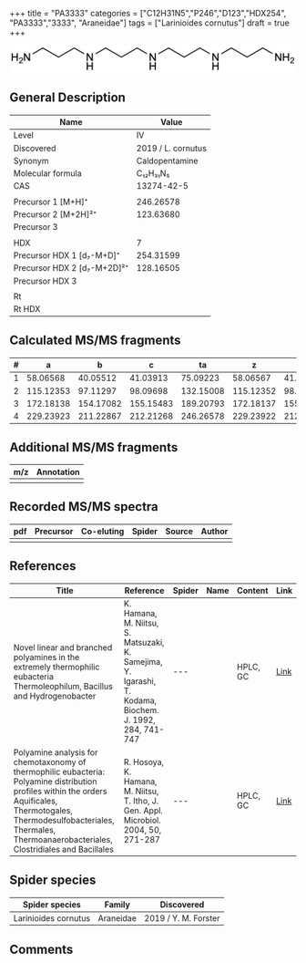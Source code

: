 +++
title = "PA3333"
categories = ["C12H31N5","P246","D123","HDX254",
"PA3333","3333",
"Araneidae"]
tags = ["Larinioides cornutus"]
draft = true
+++

![](/img/PA3333.png)

## General Description

| Name                        | Value              |
|-----------------------------|--------------------|
| Level                       | IV                 |
| Discovered                  | 2019 / L. cornutus |
| Synonym                     | Caldopentamine     |
| Molecular formula           | C₁₂H₃₁N₅           |
| CAS                         | 13274-42-5         |
|                             |                    |
| Precursor 1 [M+H]⁺          | 246.26578          |
| Precursor 2 [M+2H]²⁺        | 123.63680          |
| Precursor 3                 |                    |
|                             |                    |
| HDX                         | 7                  |
| Precursor HDX 1 [d₇-M+D]⁺   | 254.31599          |
| Precursor HDX 2 [d₇-M+2D]²⁺ | 128.16505          |
| Precursor HDX 3             |                    |
|                             |                    |
| Rt                          |                    |
| Rt HDX                      |                    |

## Calculated MS/MS fragments

| # | a         | b         | c         | ta        | z         | y         | tz        |
|---|-----------|-----------|-----------|-----------|-----------|-----------|-----------|
| 1 | 58.06568  | 40.05512  | 41.03913  | 75.09223  | 58.06567  | 41.03912  | 75.09222  |
| 2 | 115.12353 | 97.11297  | 98.09698  | 132.15008 | 115.12352 | 98.09697  | 132.15007 |
| 3 | 172.18138 | 154.17082 | 155.15483 | 189.20793 | 172.18137 | 155.15482 | 189.20792 |
| 4 | 229.23923 | 211.22867 | 212.21268 | 246.26578 | 229.23922 | 212.21267 | 246.26577 |

## Additional MS/MS fragments

| m/z | Annotation |
|-----|------------|
|     |            |

## Recorded MS/MS spectra

| pdf | Precursor | Co-eluting | Spider | Source | Author |
|-----|-----------|------------|--------|--------|--------|
|     |           |            |        |        |        |

## References

| Title                                                                                                                                                                                                                                     | Reference                                                                                               | Spider | Name | Content  | Link                                                                     |
|-------------------------------------------------------------------------------------------------------------------------------------------------------------------------------------------------------------------------------------------|---------------------------------------------------------------------------------------------------------|--------|------|----------|--------------------------------------------------------------------------|
| Novel linear and branched polyamines in the extremely thermophilic eubacteria Thermoleophilum, Bacillus and Hydrogenobacter                                                                                                               | K. Hamana, M. Niitsu, S. Matsuzaki, K. Samejima, Y. Igarashi, T. Kodama, Biochem. J. 1992, 284, 741-747 | ---    |      | HPLC, GC | [Link](http://www.biochemj.org/content/284/3/741)                        |
| Polyamine analysis for chemotaxonomy of thermophilic eubacteria: Polyamine distribution profiles within the orders Aquificales, Thermotogales, Thermodesulfobacteriales, Thermales, Thermoanaerobacteriales, Clostridiales and Bacillales | R. Hosoya, K. Hamana, M. Niitsu, T. Itho, J. Gen. Appl. Microbiol. 2004, 50, 271-287                    | ---    |      | HPLC, GC | [Link](https://www.jstage.jst.go.jp/article/jgam/50/5/50_5_271/_article) |

## Spider species

| Spider species       | Family    | Discovered           |
|----------------------|-----------|----------------------|
| Larinioides cornutus | Araneidae | 2019 / Y. M. Forster |

## Comments
